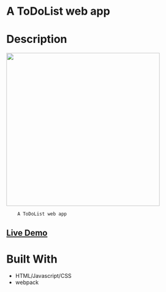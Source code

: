 # A ToDoList web app

# Description

[<img alt="" width="400px" src="images/expample.png" />](https://samgliu.github.io/THO-todolist/)

        A ToDoList web app

[<h2>Live Demo</h2>](https://samgliu.github.io/THO-todolist/)

# Built With

-   HTML/Javascript/CSS
-   webpack
